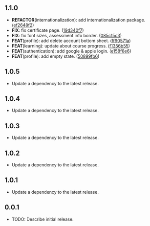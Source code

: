 ## 1.1.0

 - **REFACTOR**(internationalization): add internationalization package. ([ef2648f2](https://github.com/qcx/chimera/commit/ef2648f27c9aba3dc136ac5b5ed6fec3e235bf7c))
 - **FIX**: fix certificate page. ([19d340f7](https://github.com/qcx/chimera/commit/19d340f77c5998eee063c9817399c09b1795260e))
 - **FIX**: fix font sizes, assessment info border. ([085c15c3](https://github.com/qcx/chimera/commit/085c15c3a5e85b79a0dd45d1fdce9ee3b1e4728e))
 - **FEAT**(profile): add delete account bottom sheet. ([ff90571a](https://github.com/qcx/chimera/commit/ff90571aa29fbb6c40f7ce2524420e14ac2f8a8c))
 - **FEAT**(learning): update about course progress. ([f1356b55](https://github.com/qcx/chimera/commit/f1356b55c2ca34655da19016bd46501beb438a88))
 - **FEAT**(authentication): add google & apple login. ([e158f8e6](https://github.com/qcx/chimera/commit/e158f8e6402932f4bde32e55d0f27109c0387770))
 - **FEAT**(profile): add empty state. ([50899fb6](https://github.com/qcx/chimera/commit/50899fb626f110c1e4c8731a72674fdbdfca55a7))

## 1.0.5

 - Update a dependency to the latest release.

## 1.0.4

 - Update a dependency to the latest release.

## 1.0.3

 - Update a dependency to the latest release.

## 1.0.2

 - Update a dependency to the latest release.

## 1.0.1

 - Update a dependency to the latest release.

## 0.0.1

* TODO: Describe initial release.

